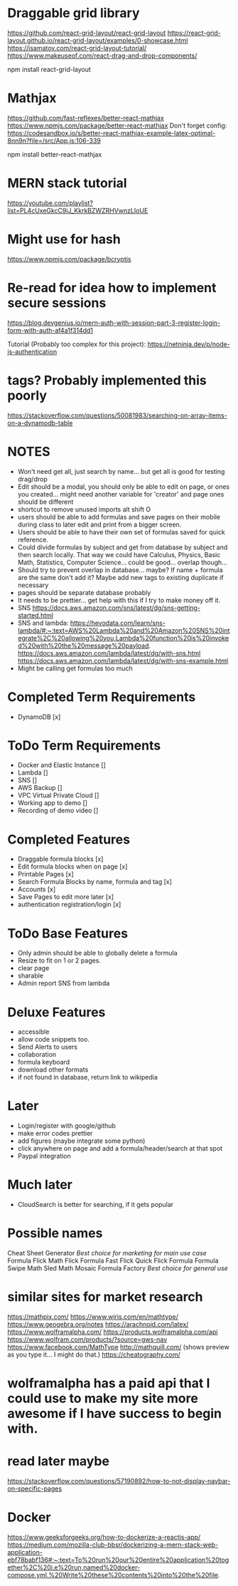 # Draggable grid library
https://github.com/react-grid-layout/react-grid-layout
https://react-grid-layout.github.io/react-grid-layout/examples/0-showcase.html
https://isamatov.com/react-grid-layout-tutorial/
https://www.makeuseof.com/react-drag-and-drop-components/

npm install react-grid-layout

# Mathjax

https://github.com/fast-reflexes/better-react-mathjax 
https://www.npmjs.com/package/better-react-mathjax
Don't forget config:
https://codesandbox.io/s/better-react-mathjax-example-latex-optimal-8nn9n?file=/src/App.js:106-339

npm install better-react-mathjax


# MERN stack tutorial 
 https://youtube.com/playlist?list=PL4cUxeGkcC9iJ_KkrkBZWZRHVwnzLIoUE

# Might use for hash
https://www.npmjs.com/package/bcryptjs

# Re-read for idea how to implement secure sessions
https://blog.devgenius.io/mern-auth-with-session-part-3-register-login-form-with-auth-af4a1f314dd1

Tutorial (Probably too complex for this project): https://netninja.dev/p/node-js-authentication 

# tags? Probably implemented this poorly
https://stackoverflow.com/questions/50081983/searching-on-array-items-on-a-dynamodb-table

# NOTES
- Won't need get all, just search by name... but get all is good for testing drag/drop
- Edit should be a modal, you should only be able to edit on page, or ones you created... might need another variable for 'creator' and page ones should be different
- shortcut to remove unused imports alt shift O 
- users should be able to add formulas and save pages on their mobile during class to later edit and print from a bigger screen.
- Users should be able to have their own set of formulas saved for quick reference.  
- Could divide formulas by subject and get from database by subject and then search locally. That way we could have Calculus, Physics, Basic Math, Statistics, Computer Science... could be good... overlap though...
- Should try to prevent overlap in database... maybe? If name + formula are the same don't add it? Maybe add new tags to existing duplicate if necessary 
- pages should be separate database probably
- It needs to be prettier... get help with this if I try to make money off it. 
- SNS https://docs.aws.amazon.com/sns/latest/dg/sns-getting-started.html
- SNS and lambda: https://hevodata.com/learn/sns-lambda/#:~:text=AWS%20Lambda%20and%20Amazon%20SNS%20integrate%2C%20allowing%20you,Lambda%20function%20is%20invoked%20with%20the%20message%20payload.
https://docs.aws.amazon.com/lambda/latest/dg/with-sns.html
https://docs.aws.amazon.com/lambda/latest/dg/with-sns-example.html
- Might be calling get formulas too much

# Completed Term Requirements
- DynamoDB [x]

# ToDo Term Requirements
- Docker and Elastic Instance []
- Lambda []
- SNS [] 
- AWS Backup []
- VPC Virtual Private Cloud []
- Working app to demo []
- Recording of demo video []


# Completed Features 
- Draggable formula blocks [x]
- Edit formula blocks when on page [x]
- Printable Pages [x]
- Search Formula Blocks by name, formula and tag [x]
- Accounts [x]
- Save Pages to edit more later [x]
- authentication registration/login [x]


# ToDo Base Features
- Only admin should be able to globally delete a formula
- Resize to fit on 1 or 2 pages.
- clear page
- sharable
- Admin report SNS from lambda


# Deluxe Features
- accessible
- allow code snippets too. <code></code>
- Send Alerts to users
- collaboration
- formula keyboard
- download other formats
- if not found in database, return link to wikipedia

# Later
- Login/register with google/github
- make error codes prettier 
- add figures (maybe integrate some python)
- click anywhere on page and add a formula/header/search at that spot
- Paypal integration 

# Much later
- CloudSearch is better for searching, if it gets popular


# Possible names
Cheat Sheet Generator *Best choice for marketing for main use case*
Formula Flick 
Math Flick
Formula Fast Flick
Quick Flick Formula
Formula Swipe
Math Sled
Math Mosaic
Formula Factory *Best choice for general use* 

# similar sites for market research 
https://mathpix.com/
https://www.wiris.com/en/mathtype/
https://www.geogebra.org/notes
https://arachnoid.com/latex/
https://www.wolframalpha.com/
https://products.wolframalpha.com/api
https://www.wolfram.com/products/?source=gws-nav
https://www.facebook.com/MathType
http://mathquill.com/ (shows preview as you type it... I might do that.)
https://cheatography.com/ 


# wolframalpha has a paid api that I could use to make my site more awesome if I have success to begin with.  


# read later maybe
https://stackoverflow.com/questions/57190892/how-to-not-display-navbar-on-specific-pages

# Docker
https://www.geeksforgeeks.org/how-to-dockerize-a-reactjs-app/
https://medium.com/mozilla-club-bbsr/dockerizing-a-mern-stack-web-application-ebf78babf136#:~:text=To%20run%20our%20entire%20application%20together%2C%20i.e%20run,named%20docker-compose.yml.%20Write%20these%20contents%20into%20the%20file.